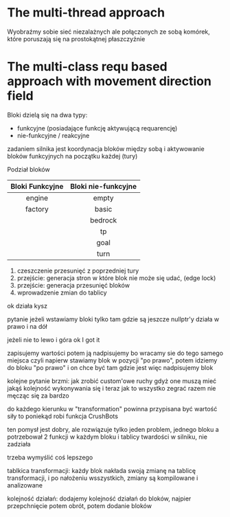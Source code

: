 # The multi-thread approach

Wyobraźmy sobie sieć niezalażnych ale połączonych ze sobą komórek, które poruszają się na prostokątnej płaszczyźnie

# The multi-class requ based approach with movement direction field


Bloki dzielą się na dwa typy:

- funkcyjne (posiadające funkcję aktywującą requarencję)
- nie-funkcyjne / reakcyjne

zadaniem silnika jest koordynacja bloków między sobą i aktywowanie bloków funkcyjnych na początku każdej (tury)

Podział bloków

| Bloki Funkcyjne | Bloki nie-funkcyjne|
|:---:|:---:|
|engine|empty| 
|factory |basic|
| |bedrock|
| |tp|
| |goal|
| |turn|

1. czeszczenie przesunięć z poprzedniej tury 
2. przejście: generacja stron w które blok nie może się udać, (edge lock)
3. przejście: generacja przesunięć bloków 
4. wprowadzenie zmian do tablicy 

ok działa kysz

pytanie 
jeżeli wstawiamy bloki tylko tam gdzie są jeszcze nullptr'y 
działa w prawo i na dół 

jeżeli nie to lewo i góra 
ok I got it 


zapisujemy wartości potem ją nadpisujemy 
bo wracamy sie do tego samego miejsca 
czyli napierw stawiamy blok w pozycji "po prawo", potem idziemy do bloku "po prawo" i on chce być tam gdzie jest 
więc nadpisujemy blok

kolejne pytanie brzmi: 
jak zrobić custom'owe ruchy gdyż one muszą mieć jakąś kolejność wykonywania się 
i teraz jak to wszystko zegrać razem nie męcząc się za bardzo 


do każdego kierunku w "transformation" powinna przypisana być wartość siły 
to poniekąd robi funkcja CrushBots 

ten pomysł jest dobry, ale rozwiązuje tylko jeden problem, jednego bloku 
a potrzebował 2 funkcji w każdym bloku i tablicy twardości w silniku, nie zadziała

trzeba wymyślić coś lepszego

tablkica transformacji: każdy blok nakłada swoją zmianę na tablicę transformacji, i po nałożeniu wsszystkich, zmiany są kompilowane i analizowane


kolejność działań: dodajemy kolejność działań do bloków, najpier przepchnięcie potem obrót, potem dodanie bloków 

